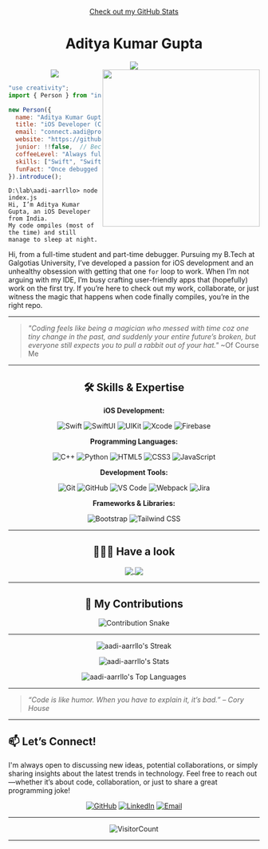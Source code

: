 <div align="center">

[Check out my GitHub Stats](./myGithubStats.md)

# Aditya Kumar Gupta

<!--x axis divider-->
<img src="/assets/images/horizontal-divider-gradient.gif">

<div align="center">
  
<!-- ![Banner](/assets/images/banner.png) -->

</div>

<!--x axis divider-->
<img src="/assets/images/horizontal-divider-gradient.gif">

<picture>
<a href="https://github.com/aadi-aarrllo.png" alt="Developer">
<img src="https://images.weserv.nl/?url=https://github.com/aadi-aarrllo.png?v=4&h=310&w=310&fit=cover&mask=circle" align="right" width="315">
</a>
</picture>
</div>

```js
"use creativity";
import { Person } from "india";

new Person({
  name: "Aditya Kumar Gupta",
  title: "iOS Developer (Code Whisperer Extraordinaire)",
  email: "connect.aadi@proton.me",
  website: "https://github.com/aadi-aarrllo",
  junior: !!false,  // Because I'm done being junior!
  coffeeLevel: "Always full",  // Fuel for debugging
  skills: ["Swift", "SwiftUI", "Turning coffee into code"],
  funFact: "Once debugged code at 3 AM and it actually worked",
}).introduce();
```
```
D:\lab\aadi-aarrllo> node index.js
Hi, I’m Aditya Kumar Gupta, an iOS Developer from India.
My code ompiles (most of the time) and still manage to sleep at night.
```

Hi, from a full-time student and part-time debugger. Pursuing my B.Tech at Galgotias University, I’ve developed a passion for iOS development and an unhealthy obsession with getting that one `for` loop to work. When I’m not arguing with my IDE, I’m busy crafting user-friendly apps that (hopefully) work on the first try. If you’re here to check out my work, collaborate, or just witness the magic that happens when code finally compiles, you’re in the right repo.

---

> _"Coding feels like being a magician who messed with time coz one tiny change in the past, and suddenly your entire future’s broken, but everyone still expects you to pull a rabbit out of your hat."_ ~Of Course Me

---

<div align="center">

## 🛠️ Skills & Expertise

**iOS Development:**

![Swift](https://img.shields.io/badge/-Swift-FA7343?logo=swift&logoColor=white&style=flat)
![SwiftUI](https://img.shields.io/badge/-SwiftUI-000000?logo=swift&logoColor=white&style=flat)
![UIKit](https://img.shields.io/badge/-UIKit-2396F3?logo=swift&logoColor=white&style=flat)
![Xcode](https://img.shields.io/badge/-Xcode-1575F9?logo=xcode&logoColor=white&style=flat)
![Firebase](https://img.shields.io/badge/-Firebase-FFCA28?logo=firebase&logoColor=black&style=flat)

**Programming Languages:**

![C++](https://img.shields.io/badge/-C%2B%2B-00599C?logo=c%2B%2B&logoColor=white&style=flat)
![Python](https://img.shields.io/badge/-Python-3776AB?logo=python&logoColor=white&style=flat)
![HTML5](https://img.shields.io/badge/-HTML5-E34F26?logo=html5&logoColor=white&style=flat)
![CSS3](https://img.shields.io/badge/-CSS3-1572B6?logo=css3&logoColor=white&style=flat)
![JavaScript](https://img.shields.io/badge/-JavaScript-F7DF1E?logo=javascript&logoColor=black&style=flat)

**Development Tools:**

![Git](https://img.shields.io/badge/-Git-F05032?logo=git&logoColor=white&style=flat)
![GitHub](https://img.shields.io/badge/-GitHub-181717?logo=github&logoColor=white&style=flat)
![VS Code](https://img.shields.io/badge/-VS_Code-007ACC?logo=visual-studio-code&logoColor=white&style=flat)
![Webpack](https://img.shields.io/badge/-Webpack-8DD6F9?logo=webpack&logoColor=black&style=flat)
![Jira](https://img.shields.io/badge/-Jira-0052CC?logo=jira&logoColor=white&style=flat)

**Frameworks & Libraries:**

![Bootstrap](https://img.shields.io/badge/-Bootstrap-7952B3?logo=bootstrap&logoColor=white&style=flat)
![Tailwind CSS](https://img.shields.io/badge/-Tailwind_CSS-38B2AC?logo=tailwind-css&logoColor=white&style=flat)

</div>

<div align="center">

---

## 👨🏻‍💻 Have a look

<a href="https://github.com/aadi-aarrllo/Artistico">
    <img align="center" src="https://github-readme-stats.vercel.app/api/pin/?username=aadi-aarrllo&repo=Artistico" />
  </a>
  <a href="https://github.com/aadi-aarrllo/InfyMed">
    <img align="center" src="https://github-readme-stats.vercel.app/api/pin/?username=aadi-aarrllo&repo=InfyMed" />
  </a>

</div>

<div align="center">

---

## 🐍 My Contributions

<picture>
  <source media="(prefers-color-scheme: dark)" srcset="https://github.com/aadi-aarrllo/aadi-aarrllo/blob/output/github-contribution-grid-snake-dark.svg" />
  <source media="(prefers-color-scheme: light)" srcset="https://github.com/aadi-aarrllo/aadi-aarrllo/blob/output/github-contribution-grid-snake.svg" />
  <img alt="Contribution Snake" src="https://github.com/aadi-aarrllo/aadi-aarrllo/blob/output/github-contribution-grid-snake.svg" />
</picture>


---

  
![aadi-aarrllo's Streak](https://github-readme-streak-stats.herokuapp.com/?user=aadi-aarrllo&theme=highcontrast&hide_border=false)

![aadi-aarrllo's Stats](https://github-readme-stats.vercel.app/api?username=aadi-aarrllo&theme=highcontrast&show_icons=true&hide_border=false&count_private=true)

![aadi-aarrllo's Top Languages](https://github-readme-stats.vercel.app/api/top-langs/?username=aadi-aarrllo&theme=highcontrast&show_icons=true&hide_border=false&layout=compact)
</div>

---

> _“Code is like humor. When you have to explain it, it’s bad.” – Cory House_

---

## 📫 Let’s Connect!

I'm always open to discussing new ideas, potential collaborations, or simply sharing insights about the latest trends in technology.
Feel free to reach out—whether it’s about code, collaboration, or just to share a great programming joke!

<div align="center">

[![GitHub](https://img.shields.io/badge/GitHub-%23181717.svg?logo=github&logoColor=white)](https://github.com/aadi-aarrllo)
[![LinkedIn](https://img.shields.io/badge/LinkedIn-%230077B5.svg?logo=linkedin&logoColor=white)](https://linkedin.com/in/aadi-aarrllo)
[![Email](https://img.shields.io/badge/Email-D14836?logo=gmail&logoColor=white)](mailto:connect.aadi@proton.me)

</div>

---

<div align="center">

![VisitorCount](https://profile-counter.glitch.me/{aadi-aarrllo}/count.svg)

</div>

---

